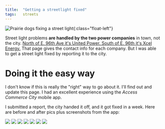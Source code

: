 ```yaml
---
title:  "Getting a streetlight fixed"
tags:   streets
---
```


![Prairie dogs fixing a street light](/assets/prairie-dogs-fixing-a-street-light-circa-1924.jpeg){:class="float-left"}

Street light problems **are handled by the two power companies** in town, not
the city.
[North of E. 96th Ave it's United Power. South of E. 96th it's Xcel Energy.](https://www.c3gov.com/living-in/utilities) That page gives the contact info for each company. But I was able to get a street light fixed by reporting it to the city.


# Doing it the easy way

I don't know if this is really the "right" way to go about it. I'll find out and
update this page. I had an excellent experience using the *Access Commerce City*
mobile app.

I submitted a report, the city handed it off, and it got fixed in a week. Here
are before and after pics plus screenshots from the app:

![](/assets/street-light-fix/before-1.jpeg)
![](/assets/street-light-fix/before-2.jpeg)
![](/assets/street-light-fix/after-1.jpeg)
![](/assets/street-light-fix/after-2.jpeg)
![](/assets/street-light-fix/app-intro-screen.png)
![](/assets/street-light-fix/app-report-submission.jpeg)
![](/assets/street-light-fix/app-store-listing.png)
